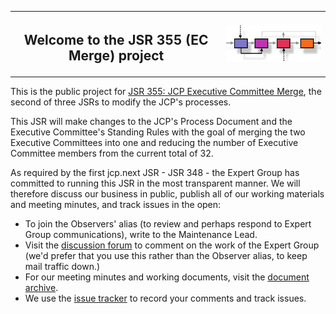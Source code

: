 <table width="100%" border="0" cellspacing="0" cellpadding="0">
<tr>
<th><h2>Welcome to the JSR 355 (EC Merge) project</h2></th>
<th><img src="./images/JCP-process-tiny.jpg" alt="Java Community Process" /> </th>
</tr>
</table>

This is the public project for  [JSR 355: JCP Executive Committee Merge](http://jcp.org/en/jsr/detail?id=355), 
the second of three JSRs to modify the JCP's processes. 

This JSR will make changes to the JCP's Process Document and the Executive Committee's Standing Rules with the goal of merging the two Executive Committees into one and reducing the number of Executive Committee members from the current total of 32. 

As required by the first jcp.next JSR - JSR 348 - the Expert Group has committed to running this JSR in the most transparent manner. We will therefore discuss our business in public, publish all of our working materials and meeting minutes, and track issues in the open:

* To join the Observers' alias (to review and perhaps respond to Expert Group communications), write to the Maintenance Lead.
* Visit the <a href="http://java.net/projects/jsr355/forums/General">discussion forum</a> to comment on the work of the Expert Group (we'd prefer that you use this rather than the Observer alias, to keep mail traffic down.)
* For our meeting minutes and working documents, visit the <a href="https://github.com/jcp-org/jsr355/wiki/DocumentIndex">document archive</a>.
* We use the <a href="https://github.com/jcp-org/jsr355/issues">issue tracker</a> to record your comments and track issues.
